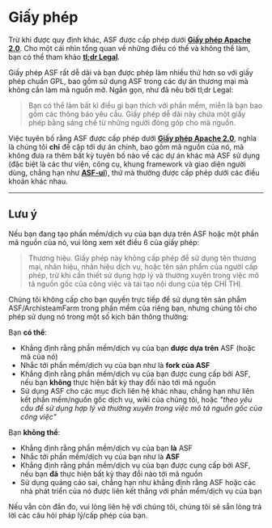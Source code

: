 # Giấy phép

Trừ khi được quy định khác, ASF được cấp phép dưới **[Giấy phép Apache 2.0](https://raw.githubusercontent.com/JustArchiNET/ArchiSteamFarm/main/LICENSE.txt)**. Cho một cái nhìn tổng quan về những điều có thể và không thể làm, bạn có thể tham khảo **[tl;dr Legal](https://tldrlegal.com/license/apache-license-2.0-(apache-2.0))**.

Giấy phép ASF rất dễ dãi và bạn được phép làm nhiều thứ hơn so với giấy phép chuẩn GPL, bao gồm sử dụng ASF trong các dự án thương mại mà không cần làm mã nguồn mở. Ngắn gọn, như đã nêu bởi tl;dr Legal:

> Bạn có thể làm bất kì điều gì bạn thích với phần mềm, miễn là bạn bao gồm các thông báo yêu cầu. Giấy phép dễ dãi này chứa một giấy phép bằng sáng chế từ những người đóng góp cho mã nguồn.

Việc tuyên bố rằng ASF được cấp phép dưới **[Giấy phép Apache 2.0](https://raw.githubusercontent.com/JustArchiNET/ArchiSteamFarm/main/LICENSE.txt)**, nghĩa là chúng tôi **chỉ** đề cập tới dự án chính, bao gồm mã nguồn của nó, mà không đưa ra thêm bất kỳ tuyên bố nào về các dự án khác mà ASF sử dụng (đặc biệt là các thư viện, công cụ, khung framework và giao diện người dùng, chẳng hạn như **[ASF-ui](https://github.com/JustArchiNET/ASF-ui)**), thứ mà thường được cấp phép dưới các điều khoản khác nhau.

-----

## Lưu ý

Nếu bạn đang tạo phần mềm/dịch vụ của bạn dựa trên ASF hoặc một phần mã nguồn của nó, vui lòng xem xét điều 6 của giấy phép:

> Thương hiệu. Giấy phép này không cấp phép để sử dụng tên thương mại, nhãn hiệu, nhãn hiệu dịch vụ, hoặc tên sản phẩm của người cấp phép, trừ khi cần thiết sử dụng hợp lý và thường xuyên trong việc mô tả nguồn gốc của công việc và tái tạo nội dung của tệp CHỈ THỊ.

Chúng tôi không cấp cho bạn quyền trực tiếp để sử dụng tên sản phẩm ASF/ArchisteamFarm trong phần mềm của riêng bạn, nhưng chúng tôi cho phép sử dụng nó trong một số kịch bản thông thường:

Bạn **có thể**:
- Khẳng định rằng phần mềm/dịch vụ của bạn **được dựa trên** ASF (hoặc mã của nó)
- Nhắc tới phần mềm/dịch vụ của bạn như là **fork của ASF**
- Khẳng định rằng phần mềm/dịch vụ của bạn được cung cấp bởi ASF, nếu bạn **không** thực hiện bất kỳ thay đổi nào tới mã nguồn
- Sử dụng ASF cho các mục đích liên hệ khác nhau, chẳng hạn như liên kết phần mềm/nguồn gốc dịch vụ, wiki của chúng tôi, hoặc *"theo yêu cầu để sử dụng hợp lý và thường xuyên trong việc mô tả nguồn gốc của công việc"*

Bạn **không thể**:
- Khẳng định rằng phần mềm/dịch vụ của bạn **là** ASF
- Nhắc tới phần mềm/dịch vụ của bạn như là **ASF**
- Khẳng định rằng phần mềm/dịch vụ của bạn được cung cấp bởi ASF, nếu bạn **đã** thực hiện bất kỳ thay đổi nào tới mã nguồn
- Sử dụng quảng cáo sai, chẳng hạn như khẳng định rằng ASF hoặc các nhà phát triển của nó được liên kết thẳng với phần mềm/dịch vụ của bạn

Nếu vẫn còn đắn đo, vui lòng liên hệ với chúng tôi, chúng tôi sẽ sẵn lòng trả lời các câu hỏi pháp lý/cấp phép của bạn.